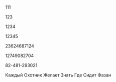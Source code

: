 111

123

1234

12345

23624687124

12749082704

82-481-293021

Каждый
Охотник
Желает
Знать
Где
Сидит
Фазан